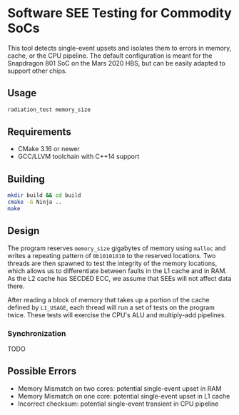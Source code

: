 # Software SEE Testing for Commodity SoCs
This tool detects single-event upsets and isolates them to errors in memory, cache, or the CPU
pipeline. The default configuration is meant for the Snapdragon 801 SoC on the Mars 2020 HBS, but
can be easily adapted to support other chips.

## Usage
```bash
radiation_test memory_size
```

## Requirements
* CMake 3.16 or newer
* GCC/LLVM toolchain with C++14 support

## Building
```bash
mkdir build && cd build
cmake -G Ninja ..
make
```

## Design
The program reserves `memory_size` gigabytes of memory using `malloc` and writes a repeating pattern
of `0b10101010` to the reserved locations. Two threads are then spawned to test the integrity of the
memory locations, which allows us to differentiate between faults in the L1 cache and in RAM. As the
L2 cache has SECDED ECC, we assume that SEEs will not affect data there.

After reading a block of memory that takes up a portion of the cache defined by `L1_USAGE`, each
thread will run a set of tests on the program twice. These tests will exercise the CPU's ALU and
multiply-add pipelines.

### Synchronization

TODO

## Possible Errors
* Memory Mismatch on two cores: potential single-event upset in RAM
* Memory Mismatch on one core: potential single-event upset in L1 cache
* Incorrect checksum: potential single-event transient in CPU pipeline
